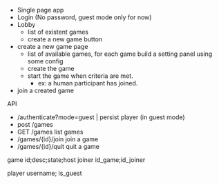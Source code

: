 - Single page app
- Login (No password, guest mode only for now)
- Lobby
  - list of existent games
  - create a new game button
- create a new game page
  - list of available games, for each game build a setting panel using some config
  - create the game
  - start the game when criteria are met.
    - ex: a human participant has joined.
- join a created game    


API
 - /authenticate?mode=guest | persist player (in guest mode)
 - post /games 
 - GET /games list games 
 - /games/{id}/join  join a game
 - /games/{id}/quit  quit a game

game
  id;desc;state;host
joiner
  id_game;id_joiner

player
  username; is_guest